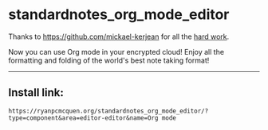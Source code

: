 # standardnotes_org_mode_editor
Thanks to https://github.com/mickael-kerjean for all the [hard work](https://github.com/mickael-kerjean/nuage/blob/master/client/pages/viewerpage/editor/orgmode.js).

Now you can use Org mode in your encrypted cloud! Enjoy all the formatting and folding of the world's best note taking format!

-----

## Install link:
```
https://ryanpcmcquen.org/standardnotes_org_mode_editor/?type=component&area=editor-editor&name=Org mode
```
